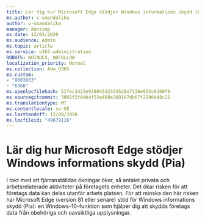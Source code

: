 ```yaml
---
title: Lär dig hur Microsoft Edge stödjer Windows informations skydd (Pia)
ms.author: v-smandalika
author: v-smandalika
manager: dansimp
ms.date: 12/03/2020
ms.audience: Admin
ms.topic: article
ms.service: o365-administration
ROBOTS: NOINDEX, NOFOLLOW
localization_priority: Normal
ms.collection: Adm_O365
ms.custom:
- "9003933"
- "6988"
ms.openlocfilehash: 51fec3423e938045d2324528e7130e933c6269f9
ms.sourcegitcommit: 3802f2f4db4f53a408a360187db67f2296448c21
ms.translationtype: MT
ms.contentlocale: sv-SE
ms.lasthandoff: 12/09/2020
ms.locfileid: "49679116"
---
```

# <a name="learn-how-microsoft-edge-supports-windows-information-protection-wip"></a>Lär dig hur Microsoft Edge stödjer Windows informations skydd (Pia)

I takt med att fjärranställdas ökningar ökar, så antalet privata och arbetsrelaterade aktiviteter på företagets enheter. Det ökar risken för att företags data kan delas utanför arbets platsen. För att minska den här risken har Microsoft Edge (version 81 eller senare) stöd för Windows informations skydd (Pia): en Windows-10-funktion som hjälper dig att skydda företags data från obehöriga och oavsiktliga upplysningar.
